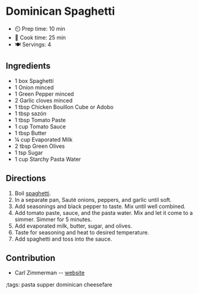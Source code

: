 # Dominican Spaghetti

- ⏲️ Prep time: 10 min
- 🍳 Cook time: 25 min
- 🍽️ Servings: 4

## Ingredients

- 1 box Spaghetti
- 1 Onion minced
- 1 Green Pepper minced
- 2 Garlic cloves minced
- 1 tbsp Chicken Bouillon Cube or Adobo
- 1 tbsp sazón
- 1 tbsp Tomato Paste
- 1 cup Tomato Sauce
- 1 tbsp Butter
- ¼ cup Evaporated Milk
- 2 tbsp Green Olives
- 1 tsp Sugar
- 1 cup Starchy Pasta Water

## Directions

1. Boil [spaghetti](pasta.html).
2. In a separate pan, Sauté onions, peppers, and garlic until soft.
3. Add seasonings and black pepper to taste. Mix until well combined.
4. Add tomato paste, sauce, and the pasta water. Mix and let it come to a simmer. Simmer for 5 minutes.
5. Add evaporated milk, butter, sugar, and olives.
6. Taste for seasoning and heat to desired temperature.
7. Add spaghetti and toss into the sauce.

## Contribution

- Carl Zimmerman -- [website](https://codingwithcarl.com)

;tags: pasta supper dominican cheesefare
